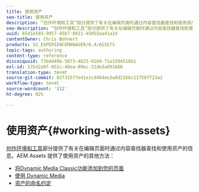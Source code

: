 ```yaml
---
title: 使用资产
seo-title: 使用资产
description: “创作环境和工具”部分提供了有关在编辑页面时通过内容查找器查找和使用资产的信息。AEM Assets 提供了使用资产的其他方法。
seo-description: “创作环境和工具”部分提供了有关在编辑页面时通过内容查找器查找和使用资产的信息。AEM Assets 提供了使用资产的其他方法。
uuid: 65d1e593-9957-45b7-8831-45055aa41a1d
contentOwner: Chris Bohnert
products: SG_EXPERIENCEMANAGER/6.4/ASSETS
topic-tags: authoring
content-type: reference
discoiquuid: f3b4d49b-5873-4825-91b9-71a3204516b1
exl-id: 535d2a9f-852c-48ea-89ec-31de3a891666
translation-type: tm+mt
source-git-commit: 82f31577e41e1cd484ee3a8d22bbc11756ff23a2
workflow-type: tm+mt
source-wordcount: '112'
ht-degree: 92%

---
```


# 使用资产{#working-with-assets}

[创作环境和工具](/help/sites-authoring/author-environment-tools.md)部分提供了有关在编辑页面时通过内容查找器查找和使用资产的信息。AEM Assets 提供了使用资产的其他方法：

* [将Dynamic Media Classic功能添加到您的页面](/help/sites-classic-ui-authoring/manage-assets-classic-s7.md)
* [使用 Dynamic Media](/help/sites-classic-ui-authoring/dynamic-media-assets.md)
* [资产的命名约定](/help/sites-classic-ui-authoring/asset-naming-conventions.md)
